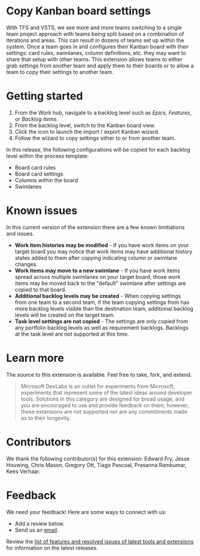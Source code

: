 # Copy Kanban board settings

With TFS and VSTS, we see more and more teams switching to a single team project approach with teams being split based on a combination of iterations and areas. This can result in dozens of teams set up within the system. Once a team goes in and configures their Kanban board with their settings: card rules, swimlanes, column definitions, etc. they may want to share that setup with other teams. This extension allows teams to either grab settings from another team and apply them to their boards or to allow a team to copy their settings to another team.

# Getting started

1) From the Work hub, navigate to a backlog level such as *Epics*, *Features*, or *Backlog items*.
1) From the backlog level, switch to the Kanban board view.
1) Click the icon to launch the import / export Kanban wizard.
1) Follow the wizard to copy settings either to or from another team.

In this release, the following configurations will be copied for each backlog level within the process template:
* Board card rules
* Board card settings
* Columns within the board
* Swimlanes

# Known issues

In this current version of the extension there are a few known limitiations and issues.
* **Work item histories may be modified** - If you have work items on your target board you may notice that work items may have additional history states added to them after copying indicating column or swimlane changes.
* **Work items may move to a new swimlane** - If you have work items spread across multiple swimlanes on your target board, those work items may be moved back to the "default" swimlane after settings are copied to that board.
* **Additional backlog levels may be created** - When copying settings from one team to a second team, if the team copying settings from has more backlog levels visible than the destination team, additional backlog levels will be created on the target team.
* **Task level settings are not copied** - The settings are only copied from any portfolio backlog levels as well as requirement backlogs. Backlogs at the task level are not supported at this time.

# Learn more
The source to this extension is available. Feel free to take, fork, and extend.

> Microsoft DevLabs is an outlet for experiments from Microsoft, experiments that represent some of the latest ideas around developer tools. Solutions in this category are designed for broad usage, and you are encouraged to use and provide feedback on them; however, these extensions are not supported nor are any commitments made as to their longevity.

# Contributors

We thank the following contributor(s) for this extension: Edward Fry, Jesse Houwing, Chris Mason, Gregory Ott, Tiago Pascoal, Prasanna Ramkumar, Kees Verhaar.

# Feedback

We need your feedback! Here are some ways to connect with us:

* Add a review below.
* Send us an [email](mailto:mktdevlabs@microsoft.com/).

Review the [list of features and resolved issues of latest tools and extensions](https://aka.ms/vsarreleases) for information on the latest releases.